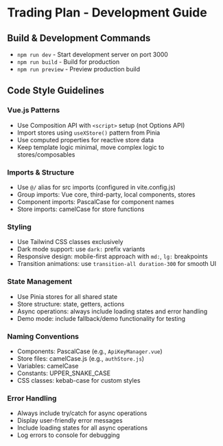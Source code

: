 # Trading Plan - Development Guide

## Build & Development Commands
- `npm run dev` - Start development server on port 3000
- `npm run build` - Build for production
- `npm run preview` - Preview production build

## Code Style Guidelines

### Vue.js Patterns
- Use Composition API with `<script>` setup (not Options API)
- Import stores using `useXStore()` pattern from Pinia
- Use computed properties for reactive store data
- Keep template logic minimal, move complex logic to stores/composables

### Imports & Structure
- Use `@/` alias for src imports (configured in vite.config.js)
- Group imports: Vue core, third-party, local components, stores
- Component imports: PascalCase for component names
- Store imports: camelCase for store functions

### Styling
- Use Tailwind CSS classes exclusively
- Dark mode support: use `dark:` prefix variants
- Responsive design: mobile-first approach with `md:`, `lg:` breakpoints
- Transition animations: use `transition-all duration-300` for smooth UI

### State Management
- Use Pinia stores for all shared state
- Store structure: state, getters, actions
- Async operations: always include loading states and error handling
- Demo mode: include fallback/demo functionality for testing

### Naming Conventions
- Components: PascalCase (e.g., `ApiKeyManager.vue`)
- Store files: camelCase.js (e.g., `authStore.js`)
- Variables: camelCase
- Constants: UPPER_SNAKE_CASE
- CSS classes: kebab-case for custom styles

### Error Handling
- Always include try/catch for async operations
- Display user-friendly error messages
- Include loading states for all async operations
- Log errors to console for debugging